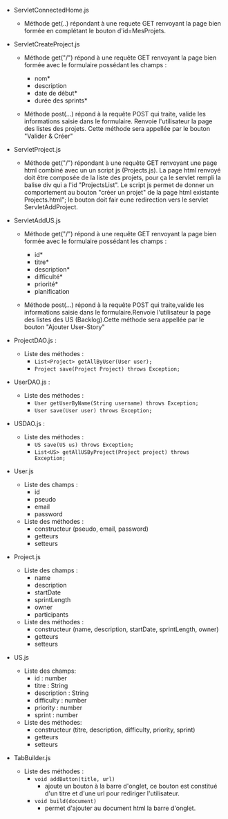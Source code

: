 - ServletConnectedHome.js
  - Méthode get(..) répondant à une requete GET renvoyant la page bien formée en complétant le bouton d'id=MesProjets.

- ServletCreateProject.js
  - Méthode get("/") répond à une requête GET renvoyant la page bien formée avec le formulaire possédant les champs :
    - nom*
    - description
    - date de début*
    - durée des sprints*

  - Méthode post(...) répond à la requête POST qui traite, valide les informations saisie dans le formulaire. Renvoie l'utilisateur la page des listes des projets. Cette méthode sera appellée par le bouton "Valider & Créer"

- ServletProject.js
  - Méthode get("/") répondant à une requête GET renvoyant une page html combiné avec un un script js (Projects.js).
  La page html renvoyé doit être composée de la liste des projets, pour ça le servlet rempli la balise div qui a l'id "ProjectsList".
  Le script js permet de donner un comportement au bouton "créer un projet" de la page html existante Projects.html"; le bouton doit fair eune redirection vers le servlet ServletAddProject.

- ServletAddUS.js
  - Méthode get("/") répond à une requête GET renvoyant la page bien formée avec le formulaire possédant les champs :
    - id*
    - titre*
    - description*
    - difficulté*
    - priorité*
    - planification

  - Méthode post(...) répond à la requête POST qui traite,valide les informations saisie dans le formulaire.Renvoie l'utilisateur la page des listes des US (Backlog).Cette méthode sera appellée par le bouton "Ajouter User-Story"


- ProjectDAO.js :
  - Liste des méthodes :
    - ```List<Project> getAllByUser(User user);```
    - ```Project save(Project Project) throws Exception;```

- UserDAO.js :
  - Liste des méthodes :
    - ```User getUserByName(String username) throws Exception;```
    - ```User save(User user) throws Exception;```

- USDAO.js :
  - Liste des méthodes :
    - ```US save(US us) throws Exception;```
    - ```List<US> getAllUSByProject(Project project) throws Exception;```

- User.js
  - Liste des champs :
    - id
    - pseudo
    - email
    - password
  - Liste des méthodes :
    - constructeur (pseudo, email, password)
    - getteurs
    - setteurs

- Project.js
  - Liste des champs :
    - name
    - description
    - startDate
    - sprintLength
    - owner
    - participants
  - Liste des méthodes :
    - constructeur (name, description, startDate, sprintLength, owner)
    - getteurs
    - setteurs
- US.js
  - Liste des champs:
    - id : number
    - titre : String
    - description : String
    - difficulty : number
    - priority : number
    - sprint : number
  - Liste des méthodes:
    - constructeur (titre, description, difficulty, priority, sprint)
    - getteurs
    - setteurs

- TabBuilder.js
  - Liste des méthodes :
    - ```void addButton(title, url)```
      - ajoute un bouton à la barre d'onglet, ce bouton est constitué d'un titre et d'une url pour rediriger l'utilisateur.
    - ```void build(document)```
      - permet d'ajouter au document html la barre d'onglet.
